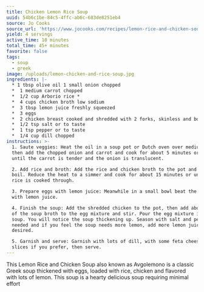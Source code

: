 ```yaml
---
title: Chicken Lemon Rice Soup
uuid: 54b6c1be-84c5-4ffc-ab6c-683de8251eb4
source: Jo Cooks
source_url: 'https://www.jocooks.com/recipes/lemon-rice-and-chicken-soup/'
yield: 4 servings
active_time: 10 minutes
total_time: 45+ minutes
favorite: false
tags:
  - soup
  - greek
image: /uploads/lemon-chicken-and-rice-soup.jpg
ingredients: |-
  * 1 tbsp olive oil 1 small onion chopped
  *  1 medium carrot chopped
  *  1/2 cup Arborio rice *
  *  4 cups chicken broth low sodium
  *  3 tbsp lemon juice freshly squeezed
  *  3 eggs
  *  2 chicken breast cooked and shredded with 2 forks, skinless and boneless
  *  1/2 tsp salt or to taste
  *  1 tsp pepper or to taste
  *  1/4 cup dill chopped
instructions: >-
  1. Saute veggies: Heat the oil in a soup pot or Dutch oven over medium-high heat
  then add the chopped onion and carrot and cook for about 5 minutes or just
  until the carrot is tender and the onion is translucent.

  2. Add rice and broth: Add the rice and chicken broth to the pot and bring to a
  boil. Reduce the heat to a simmer and cook for about 15 minutes or until the
  rice is cooked through.

  3. Prepare eggs with lemon juice: Meanwhile in a small bowl beat the egg together
  with lemon juice.

  4. Finish the soup: Add the shredded chicken to the pot, then add about a ladle
  of the soup broth to the egg mixture and stir. Pour the egg mixture into the
  soup. You will notice the soup thickening up. Season with salt and pepper as
  needed and if you feel the soup needs more lemon, add more lemon juice as
  desired.

  5. Garnish and serve: Garnish with lots of dill, with some feta cheese and lemon
  slices if you prefer, then serve.
---
```

This Lemon Rice and Chicken Soup also known as Avgolemono is a classic Greek soup thickened with eggs, loaded with rice, chicken and flavored with lots of lemon. This soup is a hearty delicious soup requiring minimal effort

